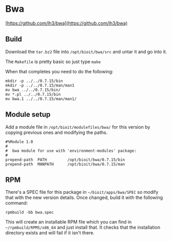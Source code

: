 # Bwa

[https://github.com/lh3/bwa](https://github.com/lh3/bwa)

## Build

Download the `tar.bz2` file into `/opt/bioit/bwa/src` and untar it and go into it.

The `Makefile` is pretty basic so just type `make`

When that completes you need to do the following:

    mkdir -p ../../0.7.15/bin
    mkdir -p ../../0.7.15/man/man1
    mv bwa ../../0.7.15/bin/
    mv *.pl ../../0.7.15/bin
    mv bwa.1 ../../0.7.15/man/man1/

## Module setup

Add a module file in `/opt/bioit/modulefiles/bwa/` for this version by copying previous ones and modifying the paths.

    #%Module 1.0
    #
    #  bwa module for use with 'environment-modules' package:
    #
    prepend-path  PATH         /opt/bioit/bwa/0.7.15/bin
    prepend-path  MANPATH      /opt/bioit/bwa/0.7.15/man

## RPM

There's a SPEC file for this package in `~/bioit/apps/bwa/SPEC` so modify that with the new version details. Once changed, build it with the following command:

    rpmbuild -bb bwa.spec

This will create an installable RPM file which you can find in `~/rpmbuild/RPMS/x86_64` and just install that. It checks that the installation directory exists and will fail if it isn't there.
